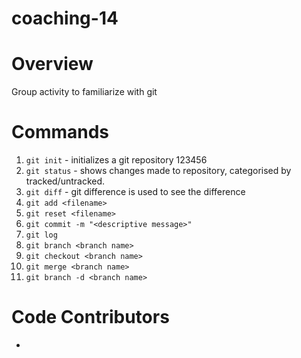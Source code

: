 # coaching-14

# Overview
Group activity to familiarize with git

# Commands
1. `git init` - initializes a git repository 123456
2. `git status` - shows changes made to repository, categorised by tracked/untracked.
3. `git diff` - git difference is used to see the difference
4. `git add <filename>` 
5. `git reset <filename>`
6. `git commit -m "<descriptive message>"`
7. `git log`
8. `git branch <branch name>`
9. `git checkout <branch name>`
10. `git merge <branch name>`
11. `git branch -d <branch name>`

# Code Contributors
- <alias of developer>